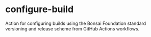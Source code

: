 # configure-build

Action for configuring builds using the Bonsai Foundation standard versioning and release scheme from GitHub Actions workflows.
